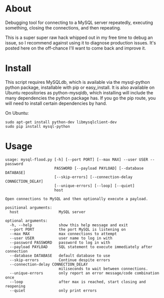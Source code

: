 About
======================

Debugging tool for connecting to a MySQL server repeatedly, executing something, closing the connections, and then repeating.

This is a super super raw hack whipped out in my free time to debug an issue, so I recommend against using it to diagnose production issues. It's posted here on the off-chance I'll want to come back and improve it.

Install
======================

This script requires MySQLdb, which is available via the mysql-python python package, installable with pip or easy_install. It is also available on Ubuntu repositories as python-mysqldb, which installing will include the many dependencies the python package has. If you go the pip route, you will need to install certain dependencies by hand.

On Ubuntu:
```
sudo apt-get install python-dev libmysqlclient-dev
sudo pip install mysql-python
```

Usage
======================
```
usage: mysql-flood.py [-h] [--port PORT] [--max MAX] --user USER --password
                      PASSWORD [--payload PAYLOAD] [--database DATABASE]
                      [--skip-errors] [--connection-delay CONNECTION_DELAY]
                      [--unique-errors] [--loop] [--quiet]
                      host

Open connections to MySQL and then optionally execute a payload.

positional arguments:
  host                  MySQL server

optional arguments:
  -h, --help            show this help message and exit
  --port PORT           the port MySQL is listening on
  --max MAX             max connections to attempt
  --user USER           user name to log in with
  --password PASSWORD   password to log in with
  --payload PAYLOAD     SQL statement to execute immediately after connection
  --database DATABASE   default database to use
  --skip-errors         Continue despite errors
  --connection-delay CONNECTION_DELAY
                        miliseconds to wait between connections.
  --unique-errors       only report an error message/code combination once
  --loop                after max is reached, start closing and reopening
  --quiet               only print errors
```
